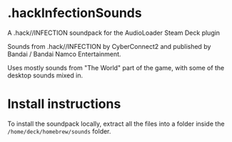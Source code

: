 # .hackInfectionSounds
A .hack//INFECTION soundpack for the AudioLoader Steam Deck plugin

Sounds from .hack//INFECTION by CyberConnect2 and published by Bandai / Bandai Namco Entertainment.

Uses mostly sounds from "The World" part of the game, with some of the desktop sounds mixed in.

# Install instructions
To install the soundpack locally, extract all the files into a folder inside the ``/home/deck/homebrew/sounds`` folder.